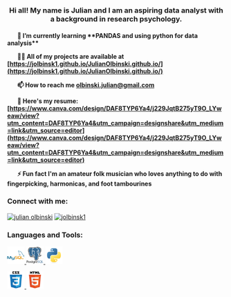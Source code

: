 <h3 align="center">Hi all! My name is Julian and I am an aspiring data analyst with a background in research psychology.</h3>

<h4>
&nbsp;&nbsp;&nbsp;&nbsp;&nbsp;&nbsp; 🌱 I’m currently learning **PANDAS and using python for data analysis**<br>

&nbsp;&nbsp;&nbsp;&nbsp;&nbsp;&nbsp; 👨‍💻 All of my projects are available at [https://jolbinsk1.github.io/JulianOlbinski.github.io/](https://jolbinsk1.github.io/JulianOlbinski.github.io/)<br>

&nbsp;&nbsp;&nbsp;&nbsp;&nbsp;&nbsp; 📫 How to reach me **olbinski.julian@gmail.com**<br>

&nbsp;&nbsp;&nbsp;&nbsp;&nbsp;&nbsp; 📄 Here's my resume:
[https://www.canva.com/design/DAF8TYP6Ya4/j229JqtB275yT9O_LYweaw/view?utm_content=DAF8TYP6Ya4&utm_campaign=designshare&utm_medium=link&utm_source=editor](https://www.canva.com/design/DAF8TYP6Ya4/j229JqtB275yT9O_LYweaw/view?utm_content=DAF8TYP6Ya4&utm_campaign=designshare&utm_medium=link&utm_source=editor)<br>


&nbsp;&nbsp;&nbsp;&nbsp;&nbsp;&nbsp; ⚡ Fun fact **I'm an amateur folk musician who loves anything to do with fingerpicking, harmonicas, and foot tambourines**<br>

<h4>

<h3 align="left">Connect with me:</h3>
<p align="left">
<a href="https://linkedin.com/in/julian olbinski" target="blank"><img align="center" src="https://raw.githubusercontent.com/rahuldkjain/github-profile-readme-generator/master/src/images/icons/Social/linked-in-alt.svg" alt="julian olbinski" height="30" width="40" /></a>
<a href="https://www.kaggle.com/julianolbinski" target="blank"><img align="center" src="https://raw.githubusercontent.com/rahuldkjain/github-profile-readme-generator/master/src/images/icons/Social/kaggle.svg" alt="jolbinsk1" height="30" width="40" /></a>
</p>

<h3 align="left">Languages and Tools:</h3>
<p align="left"> 
  <a href="https://www.mysql.com/" target="_blank" rel="noreferrer"> <img src="https://raw.githubusercontent.com/devicons/devicon/master/icons/mysql/mysql-original-wordmark.svg" alt="mysql" width="40" height="40"/> </a> 
  <a href="https://www.postgresql.org" target="_blank" rel="noreferrer"> <img src="https://raw.githubusercontent.com/devicons/devicon/master/icons/postgresql/postgresql-original-wordmark.svg" alt="postgresql" width="40" height="40"/> </a> 
  <a href="https://www.python.org" target="_blank" rel="noreferrer"> <img src="https://raw.githubusercontent.com/devicons/devicon/master/icons/python/python-original.svg" alt="python" width="40" height="40"/> </a> </p>
   <a href="https://www.w3schools.com/css/" target="_blank" rel="noreferrer"> <img src="https://raw.githubusercontent.com/devicons/devicon/master/icons/css3/css3-original-wordmark.svg" alt="css3" width="40" height="40"/> </a> 
  <a href="https://www.w3.org/html/" target="_blank" rel="noreferrer"> <img src="https://raw.githubusercontent.com/devicons/devicon/master/icons/html5/html5-original-wordmark.svg" alt="html5" width="40" height="40"/> </a> 
